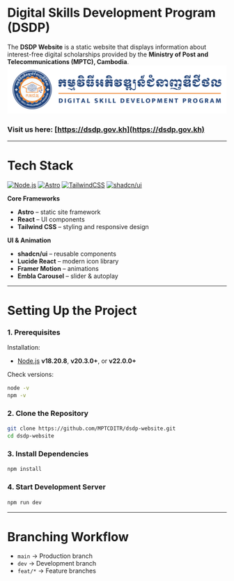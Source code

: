 # Digital Skills Development Program (DSDP)

The **DSDP Website** is a static website that displays information about interest-free digital scholarships provided by the **Ministry of Post and Telecommunications (MPTC), Cambodia**.
![dsdp logo](public/dsdp-logo-for-readme.svg)

### Visit us here: [https://dsdp.gov.kh](https://dsdp.gov.kh)

---

# Tech Stack

[![Node.js](https://img.shields.io/badge/node-18.20.8%20%7C%2020.3%2B%20%7C%2022%2B-brightgreen)](https://nodejs.org/)
[![Astro](https://img.shields.io/badge/framework-Astro-FF5A03)](https://astro.build/)
[![TailwindCSS](https://img.shields.io/badge/styling-TailwindCSS-06B6D4)](https://tailwindcss.com/)
[![shadcn/ui](https://img.shields.io/badge/UI-shadcn%2Fui-000000)](https://ui.shadcn.com/)

**Core Frameworks**

- **Astro** – static site framework
- **React** – UI components
- **Tailwind CSS** – styling and responsive design

**UI & Animation**

- **shadcn/ui** – reusable components
- **Lucide React** – modern icon library
- **Framer Motion** – animations
- **Embla Carousel** – slider & autoplay

---

# Setting Up the Project

### 1. Prerequisites

Installation:

- [Node.js](https://nodejs.org/) **v18.20.8**, **v20.3.0+**, or **v22.0.0+**

Check versions:

```bash
node -v
npm -v
```

### 2. Clone the Repository

```bash
git clone https://github.com/MPTCDITR/dsdp-website.git
cd dsdp-website
```

### 3. Install Dependencies

```bash
npm install
```

### 4. Start Development Server

```bash
npm run dev
```

---

# Branching Workflow

- `main` → Production branch
- `dev` → Development branch
- `feat/*` → Feature branches
